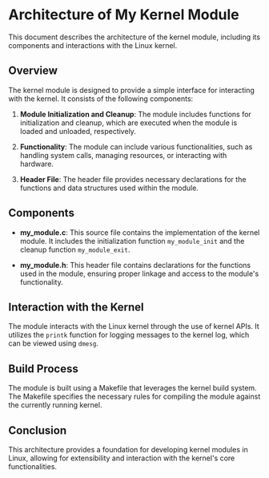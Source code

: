 # Architecture of My Kernel Module

This document describes the architecture of the kernel module, including its components and interactions with the Linux kernel.

## Overview

The kernel module is designed to provide a simple interface for interacting with the kernel. It consists of the following components:

1. **Module Initialization and Cleanup**: The module includes functions for initialization and cleanup, which are executed when the module is loaded and unloaded, respectively.

2. **Functionality**: The module can include various functionalities, such as handling system calls, managing resources, or interacting with hardware.

3. **Header File**: The header file provides necessary declarations for the functions and data structures used within the module.

## Components

- **my_module.c**: This source file contains the implementation of the kernel module. It includes the initialization function `my_module_init` and the cleanup function `my_module_exit`.

- **my_module.h**: This header file contains declarations for the functions used in the module, ensuring proper linkage and access to the module's functionality.

## Interaction with the Kernel

The module interacts with the Linux kernel through the use of kernel APIs. It utilizes the `printk` function for logging messages to the kernel log, which can be viewed using `dmesg`.

## Build Process

The module is built using a Makefile that leverages the kernel build system. The Makefile specifies the necessary rules for compiling the module against the currently running kernel.

## Conclusion

This architecture provides a foundation for developing kernel modules in Linux, allowing for extensibility and interaction with the kernel's core functionalities.